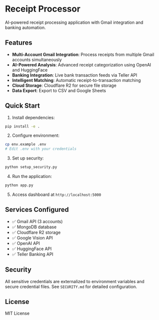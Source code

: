 # Receipt Processor

AI-powered receipt processing application with Gmail integration and banking automation.

## Features

- **Multi-Account Gmail Integration**: Process receipts from multiple Gmail accounts simultaneously
- **AI-Powered Analysis**: Advanced receipt categorization using OpenAI and HuggingFace
- **Banking Integration**: Live bank transaction feeds via Teller API
- **Intelligent Matching**: Automatic receipt-to-transaction matching
- **Cloud Storage**: Cloudflare R2 for secure file storage
- **Data Export**: Export to CSV and Google Sheets

## Quick Start

1. Install dependencies:
```bash
pip install -e .
```

2. Configure environment:
```bash
cp env.example .env
# Edit .env with your credentials
```

3. Set up security:
```bash
python setup_security.py
```

4. Run the application:
```bash
python app.py
```

5. Access dashboard at `http://localhost:5000`

## Services Configured

- ✅ Gmail API (3 accounts)
- ✅ MongoDB database
- ✅ Cloudflare R2 storage
- ✅ Google Vision API
- ✅ OpenAI API
- ✅ HuggingFace API
- ✅ Teller Banking API

## Security

All sensitive credentials are externalized to environment variables and secure credential files. See `SECURITY.md` for detailed configuration.

## License

MIT License 